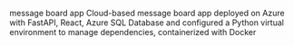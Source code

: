 message board app
Cloud-based message board app deployed on Azure with FastAPI, React, Azure SQL Database and configured a Python virtual environment to manage dependencies, containerized with Docker
